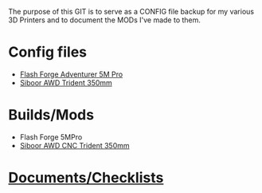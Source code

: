 The purpose of this GIT is to serve as a CONFIG file backup for my various 3D Printers and to document the MODs I've made to them.
# Config files
- [Flash Forge Adventurer 5M Pro](Config/FlashForge%20Adventurer%205MPro/)
- [Siboor AWD Trident 350mm](Config/Siboor%20AWD%20Trident%20350mm/)
# Builds/Mods
- Flash Forge 5MPro
- [Siboor AWD CNC Trident 350mm](Hardware/Siboor%20AWD%20Trident%20350mm/)
# [Documents/Checklists](Documents/readme.md)
